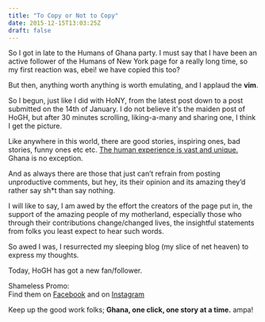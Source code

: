 ```yaml
---
title: "To Copy or Not to Copy"
date: 2015-12-15T13:03:25Z
draft: false
---
```

So I got in late to the Humans of Ghana party. I must say that I have been an active follower of the Humans of New York page for a really long time, so my first reaction was, ebei! we have copied this too?

But then, anything worth anything is worth emulating, and I applaud the **vim**.

So I begun, just like I did with HoNY, from the latest post down to a post submitted on the 14th of January. I do not believe it's the maiden post of HoGH, but after 30 minutes scrolling, liking-a-many and sharing one, I think I get the picture.

Like anywhere in this world, there are good stories, inspiring ones, bad stories, funny ones etc etc. [The human experience is vast and unique.](http://jeanhuit.github.io/to-each-his-own/) Ghana is no exception.

And as always there are those that just can’t refrain from posting unproductive comments, but hey, its their opinion and its amazing they’d rather say sh\*t than say nothing.

I will like to say, I am awed by the effort the creators of the page put in, the support of the amazing people of my motherland, especially those who through their contributions change/changed lives, the insightful statements from folks you least expect to hear such words.

So awed I was, I resurrected my sleeping blog (my slice of net heaven) to express my thoughts.

Today, HoGH has got a new fan/follower.

Shameless Promo:  
Find them on [Facebook](https://www.facebook.com/humansofghanaofficial/?fref=photo) and on [Instagram](http://www.instagram.com/humansofgh)

Keep up the good work folks; **Ghana, one click, one story at a time.** ampa!